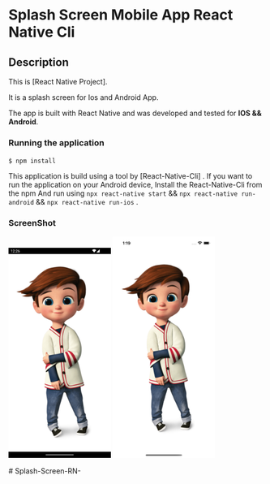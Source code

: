 # Splash Screen Mobile App React Native Cli

## Description

This is [React Native Project].

It is a splash screen for Ios and Android App.

The app is built with React Native and was developed and tested for **IOS && Android**.

### Running the application

`$ npm install`

This application is build using a tool by [React-Native-Cli] .
If you want to run the application on your Android device, Install the React-Native-Cli from the npm
And run using `npx react-native start` && `npx react-native run-android` && `npx react-native run-ios` .


### ScreenShot

<p float="left">

  <img src="screenshot/splashScreenAndroid.png" width="40%" />
  <img src="screenshot/splashScreenIos.png" width="40%" />
</p>
# Splash-Screen-RN-
